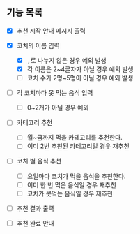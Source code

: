 ## 기능 목록

- [x] 추천 시작 안내 메시지 출력

- [x] 코치의 이름 입력
  - [x] `,`로 나누지 않은 경우 예외 발생
  - [x] 각 이름은 2~4글자가 아닐 경우 예외 발생
  - [ ] 코치 수가 2명~5명이 아닐 경우 예외 발생

- [ ] 각 코치마다 못 먹는 음식 입력
  - [ ] 0~2개가 아닐 경우 예외
    
- [ ] 카테고리 추천
  - [ ] 월~금까지 먹을 카테고리를 추천한다.
  - [ ] 이미 2번 추천된 카테고리일 경우 재추천

- [ ] 코치 별 음식 추천
  - [ ] 요일마다 코치가 먹을 음식을 추천한다.
  - [ ] 이미 한 번 먹은 음식일 경우 재추천
  - [ ] 코치가 못먹는 음식일 경우 재추천

- [ ] 추천 결과 출력
- [ ] 추천 완료 안내